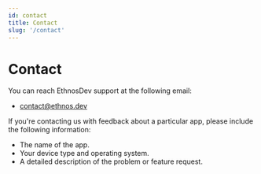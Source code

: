 ```yaml
---
id: contact
title: Contact
slug: '/contact'
---
```


# Contact

You can reach EthnosDev support at the following email:

- contact@ethnos.dev

If you're contacting us with feedback about a particular app, please include the following information:

- The name of the app.
- Your device type and operating system.
- A detailed description of the problem or feature request.

